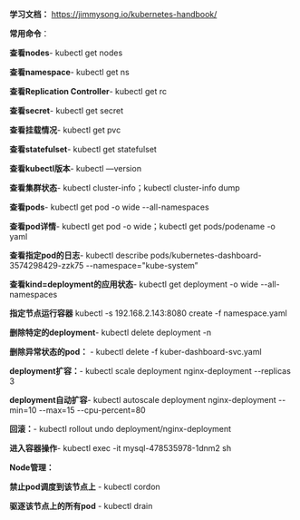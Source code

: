 **学习文档：**
https://jimmysong.io/kubernetes-handbook/

**常用命令**：

**查看nodes**-
kubectl get nodes

**查看namespace**- kubectl get ns

**查看Replication Controller**- kubectl get rc

**查看secret**- kubectl get secret

**查看挂载情况**- kubectl get pvc

**查看statefulset**- kubectl get statefulset

**查看kubectl版本**- kubectl —version

**查看集群状态**- kubectl cluster-info；kubectl cluster-info dump

**查看pods**- kubectl get pod  -o wide  --all-namespaces

**查看pod详情**- kubectl get pod  <NAME> -o wide；kubectl get pods/podename -o yaml

**查看指定pod的日志**- kubectl describe pods/kubernetes-dashboard-3574298429-zzk75 --namespace="kube-system”

**查看kind=deployment的应用状态**- kubectl get deployment  -o wide  --all-namespaces

**指定节点运行容器** kubectl -s 192.168.2.143:8080 create -f namespace.yaml  

**删除特定的deployment**- kubectl delete deployment <NAME> -n <NAMESPACE>

**删除异常状态的pod：** - kubectl delete -f kuber-dashboard-svc.yaml

**deployment扩容：**- kubectl scale deployment nginx-deployment --replicas 3

**deployment自动扩容**- kubectl autoscale deployment nginx-deployment --min=10 --max=15 --cpu-percent=80

**回滚：**- kubectl rollout undo deployment/nginx-deployment

**进入容器操作**- kubectl exec -it mysql-478535978-1dnm2 sh

**Node管理：**

**禁止pod调度到该节点上** - kubectl cordon <node>

**驱逐该节点上的所有pod** - kubectl drain <node>

